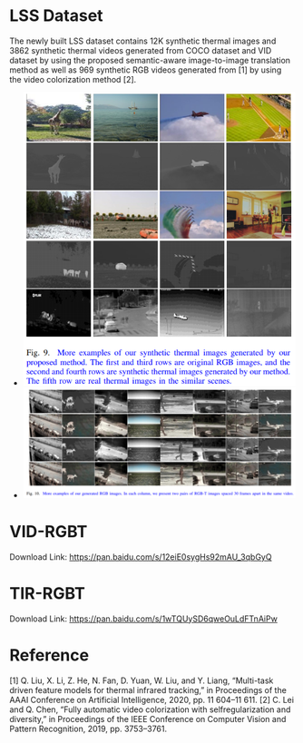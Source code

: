 # LSS Dataset
The newly built LSS dataset contains 12K synthetic thermal images and 3862 synthetic thermal videos generated from COCO dataset and VID dataset by using the proposed semantic-aware image-to-image translation method as well as 969 synthetic RGB videos generated from [1] by using the video colorization method [2].

- ![1.png](1.png)
- ![2.png](2.png)

# VID-RGBT
Download Link: https://pan.baidu.com/s/12eiE0sygHs92mAU_3qbGyQ

# TIR-RGBT
Download Link: https://pan.baidu.com/s/1wTQUySD6qweOuLdFTnAiPw


# Reference

[1] Q. Liu, X. Li, Z. He, N. Fan, D. Yuan, W. Liu, and Y. Liang, “Multi-task driven feature models for thermal infrared tracking,” in Proceedings of the AAAI Conference on Artificial Intelligence, 2020, pp. 11 604–11 611.
[2] C. Lei and Q. Chen, “Fully automatic video colorization with selfregularization and diversity,” in Proceedings of the IEEE Conference
on Computer Vision and Pattern Recognition, 2019, pp. 3753–3761.
